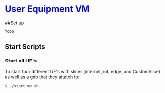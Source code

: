 # <span style="color: Blue;">User Equipment VM</span>

##Set up
```
TODO
```


## Start Scripts

### Start all UE's

To start four different UE's with slices (internet, iot, edge, and  CustomSlice) as well as a gnb that they attatch to:

```
$ ./start_me.sh
```